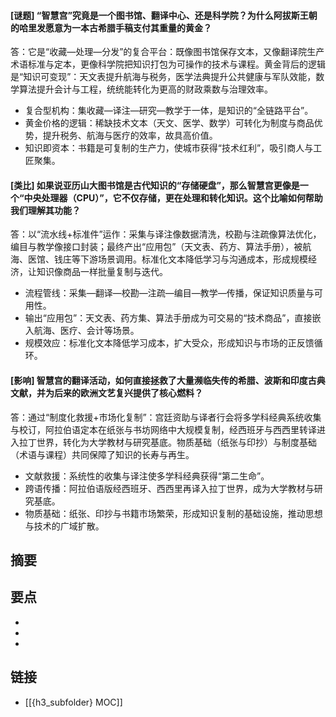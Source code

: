 #### [谜题] “智慧宫”究竟是一个图书馆、翻译中心、还是科学院？为什么阿拔斯王朝的哈里发愿意为一本古希腊手稿支付其重量的黄金？
答：它是“收藏—处理—分发”的复合平台：既像图书馆保存文本，又像翻译院生产术语标准与定本，更像科学院把知识打包为可操作的技术与课程。黄金背后的逻辑是“知识可变现”：天文表提升航海与税务，医学法典提升公共健康与军队效能，数学算法提升会计与工程，统统能转化为更高的财政乘数与治理效率。
- 复合型机构：集收藏—译注—研究—教学于一体，是知识的“全链路平台”。
- 黄金价格的逻辑：稀缺技术文本（天文、医学、数学）可转化为制度与商品优势，提升税务、航海与医疗的效率，故具高价值。
- 知识即资本：书籍是可复制的生产力，使城市获得“技术红利”，吸引商人与工匠聚集。


#### [类比] 如果说亚历山大图书馆是古代知识的“存储硬盘”，那么智慧宫更像是一个“中央处理器（CPU）”，它不仅存储，更在处理和转化知识。这个比喻如何帮助我们理解其功能？
答：以“流水线+标准件”运作：采集与译注像数据清洗，校勘与注疏像算法优化，编目与教学像接口封装；最终产出“应用包”（天文表、药方、算法手册），被航海、医馆、钱庄等下游场景调用。标准化文本降低学习与沟通成本，形成规模经济，让知识像商品一样批量复制与迭代。
- 流程管线：采集—翻译—校勘—注疏—编目—教学—传播，保证知识质量与可用性。
- 输出“应用包”：天文表、药方集、算法手册成为可交易的“技术商品”，直接嵌入航海、医疗、会计等场景。
- 规模效应：标准化文本降低学习成本，扩大受众，形成知识与市场的正反馈循环。


#### [影响] 智慧宫的翻译活动，如何直接拯救了大量濒临失传的希腊、波斯和印度古典文献，并为后来的欧洲文艺复兴提供了核心燃料？
答：通过“制度化救援+市场化复制”：宫廷资助与译者行会将多学科经典系统收集与校订，阿拉伯语定本在纸张与书坊网络中大规模复制，经西班牙与西西里转译进入拉丁世界，转化为大学教材与研究基底。物质基础（纸张与印抄）与制度基础（术语与课程）共同保障了知识的长寿与再生。
- 文献救援：系统性的收集与译注使多学科经典获得“第二生命”。
- 跨语传播：阿拉伯语版经西班牙、西西里再译入拉丁世界，成为大学教材与研究基底。
- 物质基础：纸张、印抄与书籍市场繁荣，形成知识复制的基础设施，推动思想与技术的广域扩散。


## 摘要


## 要点

- 
- 
- 

## 链接

- [[{h3_subfolder} MOC]]
